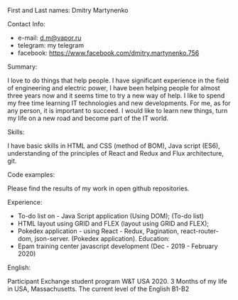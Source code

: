 First and Last names:
Dmitry Martynenko

Contact Info:

- e-mail: d.m@vapor.ru
- telegram: my telegram
- facebook: https://www.facebook.com/dmitry.martynenko.756

Summary:

I love to do things that help people. I have significant experience in the field of engineering and electric power,
I have been helping people for almost three years now and it seems time to try a new way of help. 
I like to spend my free time learning IT technologies and new developments. 
For me, as for any person, it is important to succeed. I would like to learn new things, 
turn my life on a new road and become part of the IT world.

Skills: 

I have basic skills in HTML and CSS (method of BOM), Java script (ES6), understanding of the principles of React and Redux and Flux architecture, git.

Code examples:

Please find the results of my work in open github repositories.

Experience:

- To-do list on - Java Script application (Using DOM);
(To-do list)
- HTML layout using GRID and FLEX
(layout using GRID and FLEX);
- Pokedex application - using React - Redux, Pagination, react-router-dom, json-server.
(Pokedex application).
Education:
- Epam training center javascript development (Dec - 2019 - February 2020)

English:

Participant Exchange student program W&T USA 2020. 3 Months of my life in USA, Massachusetts. 
The current level of the English B1-B2
